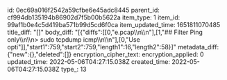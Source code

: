 id: 0ec69a016f2542a59cfbe6e45adc8445
parent_id: cf994db135194b86902d7f5b00b5622a
item_type: 1
item_id: 99af1b0e4c5d419ba571b99d5cd6f0ca
item_updated_time: 1651811070485
title_diff: "[]"
body_diff: "[{\"diffs\":[[0,\"e.pcap\\\n\\\n\"],[1,\"## Filter Ping only\\\n\\\n> sudo tcpdump icmp\\\n\\\n\"],[0,\"Use opti\"]],\"start1\":759,\"start2\":759,\"length1\":16,\"length2\":58}]"
metadata_diff: {"new":{},"deleted":[]}
encryption_cipher_text: 
encryption_applied: 0
updated_time: 2022-05-06T04:27:15.038Z
created_time: 2022-05-06T04:27:15.038Z
type_: 13